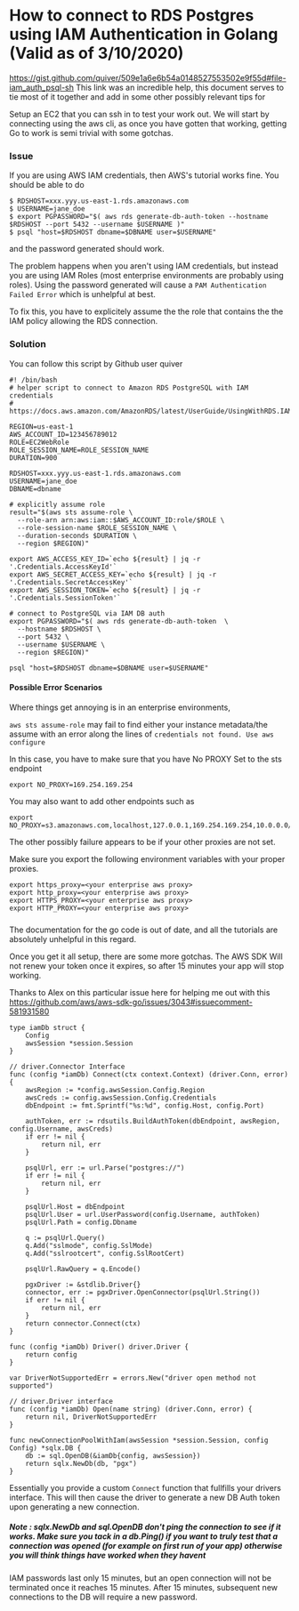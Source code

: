 # How to connect to RDS Postgres using IAM Authentication in Golang (Valid as of 3/10/2020)

https://gist.github.com/quiver/509e1a6e6b54a0148527553502e9f55d#file-iam_auth_psql-sh 
This link was an incredible help, this document serves to tie most of it together and add in some other possibly relevant tips for 

Setup an EC2 that you can ssh in to test your work out. We will start by connecting using the aws cli, as once you have gotten that working, getting Go to work is semi trivial with some gotchas.
### Issue

If you are using AWS IAM credentials, then AWS's tutorial works fine. You should be able to do

```
$ RDSHOST=xxx.yyy.us-east-1.rds.amazonaws.com
$ USERNAME=jane_doe
$ export PGPASSWORD="$( aws rds generate-db-auth-token --hostname $RDSHOST --port 5432 --username $USERNAME )"
$ psql "host=$RDSHOST dbname=$DBNAME user=$USERNAME"
```
and the password generated should work. 

The problem happens when you aren't using IAM credentials, but instead you are using IAM Roles (most enterprise environments are probably using roles). Using the password generated will cause a `PAM Authentication Failed Error` which is unhelpful at best. 

To fix this, you have to explicitely assume the the role that contains the the IAM policy allowing the RDS connection.

### Solution

You can follow this script by Github user quiver
```
#! /bin/bash
# helper script to connect to Amazon RDS PostgreSQL with IAM credentials
# https://docs.aws.amazon.com/AmazonRDS/latest/UserGuide/UsingWithRDS.IAMDBAuth.html

REGION=us-east-1
AWS_ACCOUNT_ID=123456789012
ROLE=EC2WebRole
ROLE_SESSION_NAME=ROLE_SESSION_NAME
DURATION=900

RDSHOST=xxx.yyy.us-east-1.rds.amazonaws.com
USERNAME=jane_doe
DBNAME=dbname

# explicitly assume role
result="$(aws sts assume-role \
  --role-arn arn:aws:iam::$AWS_ACCOUNT_ID:role/$ROLE \
  --role-session-name $ROLE_SESSION_NAME \
  --duration-seconds $DURATION \
  --region $REGION)"

export AWS_ACCESS_KEY_ID=`echo ${result} | jq -r '.Credentials.AccessKeyId'`
export AWS_SECRET_ACCESS_KEY=`echo ${result} | jq -r '.Credentials.SecretAccessKey'`
export AWS_SESSION_TOKEN=`echo ${result} | jq -r '.Credentials.SessionToken'`

# connect to PostgreSQL via IAM DB auth
export PGPASSWORD="$( aws rds generate-db-auth-token  \
  --hostname $RDSHOST \
  --port 5432 \
  --username $USERNAME \
  --region $REGION)"

psql "host=$RDSHOST dbname=$DBNAME user=$USERNAME"
```

#### Possible Error Scenarios
Where things get annoying is in an enterprise environments, 

`aws sts assume-role` may fail to find either your instance metadata/the assume with an error along the lines of  `credentials not found. Use aws configure`

In this case, you have to make sure that you have No PROXY Set to the sts endpoint

```
export NO_PROXY=169.254.169.254
``` 

You may also want to add other endpoints such as 
```
export NO_PROXY=s3.amazonaws.com,localhost,127.0.0.1,169.254.169.254,10.0.0.0/8"
```

The other possibly failure appears to be if your other proxies are not set.

Make sure you export the following environment variables with your proper proxies.
```
export https_proxy=<your enterprise aws proxy>
export http_proxy=<your enterprise aws proxy>
export HTTPS_PROXY=<your enterprise aws proxy>
export HTTP_PROXY=<your enterprise aws proxy>
```


###
The documentation for the go code is out of date, and all the tutorials are absolutely unhelpful in this regard.




Once you get it all setup, there are some more gotchas. The AWS SDK Will not renew your token once it expires, so after 15 minutes your app will stop working.


Thanks to Alex on this particular issue here for helping me out with this
https://github.com/aws/aws-sdk-go/issues/3043#issuecomment-581931580

```
type iamDb struct {
	Config
	awsSession *session.Session
}

// driver.Connector Interface
func (config *iamDb) Connect(ctx context.Context) (driver.Conn, error) {
	awsRegion := *config.awsSession.Config.Region
	awsCreds := config.awsSession.Config.Credentials
	dbEndpoint := fmt.Sprintf("%s:%d", config.Host, config.Port)

	authToken, err := rdsutils.BuildAuthToken(dbEndpoint, awsRegion, config.Username, awsCreds)
	if err != nil {
		return nil, err
	}

	psqlUrl, err := url.Parse("postgres://")
	if err != nil {
		return nil, err
	}

	psqlUrl.Host = dbEndpoint
	psqlUrl.User = url.UserPassword(config.Username, authToken)
	psqlUrl.Path = config.Dbname

	q := psqlUrl.Query()
	q.Add("sslmode", config.SslMode)
	q.Add("sslrootcert", config.SslRootCert)

	psqlUrl.RawQuery = q.Encode()

	pgxDriver := &stdlib.Driver{}
	connector, err := pgxDriver.OpenConnector(psqlUrl.String())
	if err != nil {
		return nil, err
	}
	return connector.Connect(ctx)
}

func (config *iamDb) Driver() driver.Driver {
	return config
}

var DriverNotSupportedErr = errors.New("driver open method not supported")

// driver.Driver interface
func (config *iamDb) Open(name string) (driver.Conn, error) {
	return nil, DriverNotSupportedErr
}

func newConnectionPoolWithIam(awsSession *session.Session, config Config) *sqlx.DB {
	db := sql.OpenDB(&iamDb{config, awsSession})
	return sqlx.NewDb(db, "pgx")
}
```

Essentially you provide a custom `Connect` function that fullfills your drivers interface. This will then cause the driver to generate a new DB Auth token upon generating a new connection. 

##### Note : sqlx.NewDb and sql.OpenDB don't ping the connection to see if it works. Make sure you tack in a db.Ping() if you want to truly test that a connection was opened (for example on first run of your app) otherwise you will think things have worked when they havent

IAM passwords last only 15 minutes, but an open connection will not be terminated once it reaches 15 minutes. After 15 minutes, subsequent new connections to the DB will require a new password.








